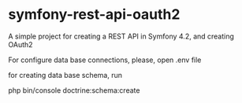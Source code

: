 # symfony-rest-api-oauth2
A simple project for creating a REST API in Symfony 4.2, and creating OAuth2

For configure data base connections, please, open .env file

for creating data base schema, run

php bin/console doctrine:schema:create
